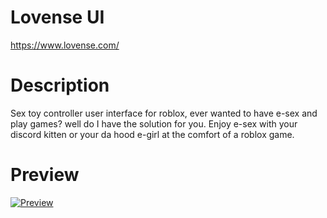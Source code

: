 # Lovense UI
https://www.lovense.com/

# Description 
Sex toy controller user interface for roblox, ever wanted to have e-sex and play games? well do I have the solution for you. Enjoy e-sex with your discord kitten or your da hood e-girl at the comfort of a roblox game.

# Preview 
[![Preview](https://i.imgur.com/kKKM8Sp.png)](https://streamable.com/u0nod9)

